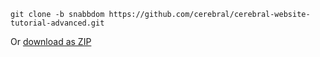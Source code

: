 `git clone -b snabbdom https://github.com/cerebral/cerebral-website-tutorial-advanced.git`

Or [download as ZIP](https://github.com/cerebral/cerebral-website-tutorial-advanced/archive/snabbdom.zip)
